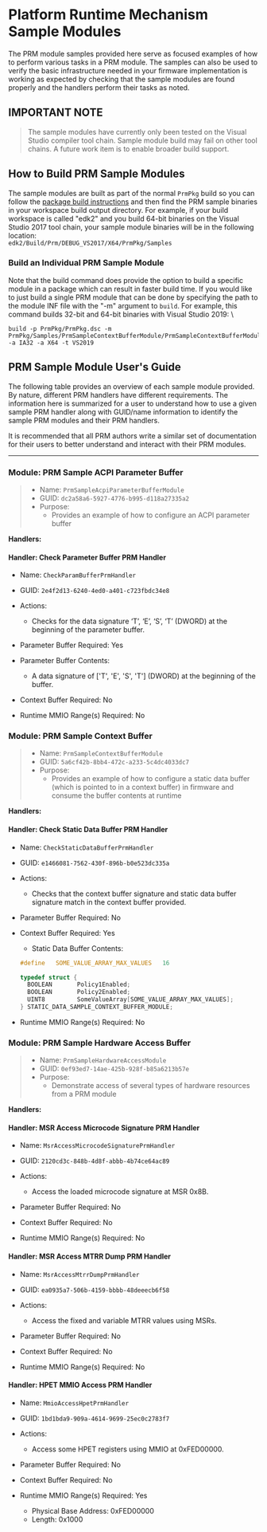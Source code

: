 # **Platform Runtime Mechanism Sample Modules**

The PRM module samples provided here serve as focused examples of how to perform various tasks in a PRM module. The
samples can also be used to verify the basic infrastructure needed in your firmware implementation is working as
expected by checking that the sample modules are found properly and the handlers perform their tasks as noted.

## **IMPORTANT NOTE**

> The sample modules have currently only been tested on the Visual Studio compiler tool chain. Sample module
build may fail on other tool chains. A future work item is to enable broader build support.

## How to Build PRM Sample Modules

The sample modules are built as part of the normal `PrmPkg` build so you can follow the
[package build instructions](../../Readme.md#how-to-build-prmpkg) and then find the PRM sample binaries in your
workspace build output directory. For example, if your build workspace is called "edk2" and you build
64-bit binaries on the Visual Studio 2017 tool chain, your sample module binaries will be in the following
location: \
``edk2/Build/Prm/DEBUG_VS2017/X64/PrmPkg/Samples``

### Build an Individual PRM Sample Module

Note that the build command does provide the option to build a specific module in a package which can result in
faster build time. If you would like to just build a single PRM module that can be done by specifying the path to
the module INF file with the "-m" argument to `build`. For example, this command builds 32-bit and 64-bit binaries
with Visual Studio 2019: \

```shell
build -p PrmPkg/PrmPkg.dsc -m PrmPkg/Samples/PrmSampleContextBufferModule/PrmSampleContextBufferModule.inf -a IA32 -a X64 -t VS2019
```

## PRM Sample Module User's Guide

The following table provides an overview of each sample module provided. By nature, different PRM handlers have
different requirements. The information here is summarized for a user to understand how to use a given sample
PRM handler along with GUID/name information to identify the sample PRM modules and their PRM handlers.

It is recommended that all PRM authors write a similar set of documentation for their users to better understand
and interact with their PRM modules.

---

### Module: PRM Sample ACPI Parameter Buffer

>* Name: `PrmSampleAcpiParameterBufferModule`
>* GUID: `dc2a58a6-5927-4776-b995-d118a27335a2`
> * Purpose:
>   * Provides an example of how to configure an ACPI parameter buffer

**Handlers:**

#### Handler: Check Parameter Buffer PRM Handler

* Name: `CheckParamBufferPrmHandler`
* GUID: `2e4f2d13-6240-4ed0-a401-c723fbdc34e8`
* Actions:
  * Checks for the data signature ‘T’, ‘E’, ‘S’, ‘T’ (DWORD) at the beginning of the parameter buffer.

* Parameter Buffer Required: Yes
* Parameter Buffer Contents:
  * A data signature of ['T', 'E', 'S', 'T'] (DWORD) at the beginning of the buffer.

* Context Buffer Required: No

* Runtime MMIO Range(s) Required: No

### Module: PRM Sample Context Buffer

>* Name: `PrmSampleContextBufferModule`
>* GUID: `5a6cf42b-8bb4-472c-a233-5c4dc4033dc7`
> * Purpose:
>   * Provides an example of how to configure a static data buffer (which is pointed to in a context buffer) in
      firmware and consume the buffer contents at runtime

**Handlers:**

#### Handler: Check Static Data Buffer PRM Handler

* Name: `CheckStaticDataBufferPrmHandler`
* GUID: `e1466081-7562-430f-896b-b0e523dc335a`
* Actions:
  * Checks that the context buffer signature and static data buffer signature match in the context buffer provided.

* Parameter Buffer Required: No

* Context Buffer Required: Yes
  * Static Data Buffer Contents:

  ```c
  #define   SOME_VALUE_ARRAY_MAX_VALUES   16

  typedef struct {
    BOOLEAN       Policy1Enabled;
    BOOLEAN       Policy2Enabled;
    UINT8         SomeValueArray[SOME_VALUE_ARRAY_MAX_VALUES];
  } STATIC_DATA_SAMPLE_CONTEXT_BUFFER_MODULE;
  ```

* Runtime MMIO Range(s) Required: No

### Module: PRM Sample Hardware Access Buffer

>* Name: `PrmSampleHardwareAccessModule`
>* GUID: `0ef93ed7-14ae-425b-928f-b85a6213b57e`
> * Purpose:
>   * Demonstrate access of several types of hardware resources from a PRM module

**Handlers:**

#### Handler: MSR Access Microcode Signature PRM Handler

* Name: `MsrAccessMicrocodeSignaturePrmHandler`
* GUID: `2120cd3c-848b-4d8f-abbb-4b74ce64ac89`
* Actions:
  * Access the loaded microcode signature at MSR 0x8B.

* Parameter Buffer Required: No

* Context Buffer Required: No

* Runtime MMIO Range(s) Required: No

#### Handler: MSR Access MTRR Dump PRM Handler

* Name: `MsrAccessMtrrDumpPrmHandler`
* GUID: `ea0935a7-506b-4159-bbbb-48deeecb6f58`
* Actions:
  * Access the fixed and variable MTRR values using MSRs.

* Parameter Buffer Required: No

* Context Buffer Required: No

* Runtime MMIO Range(s) Required: No

#### Handler: HPET MMIO Access PRM Handler

* Name: `MmioAccessHpetPrmHandler`
* GUID: `1bd1bda9-909a-4614-9699-25ec0c2783f7`
* Actions:
  * Access some HPET registers using MMIO at 0xFED00000.

* Parameter Buffer Required: No

* Context Buffer Required: No

* Runtime MMIO Range(s) Required: Yes
  * Physical Base Address: 0xFED00000
  * Length: 0x1000
